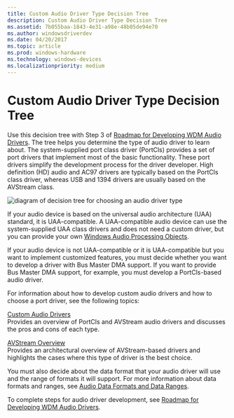 ```yaml
---
title: Custom Audio Driver Type Decision Tree
description: Custom Audio Driver Type Decision Tree
ms.assetid: 7b055baa-1843-4e31-a98e-48b05de94e70
ms.author: windowsdriverdev
ms.date: 04/20/2017
ms.topic: article
ms.prod: windows-hardware
ms.technology: windows-devices
ms.localizationpriority: medium
---
```


# Custom Audio Driver Type Decision Tree


Use this decision tree with Step 3 of [Roadmap for Developing WDM Audio Drivers](roadmap-for-developing-wdm-audio-drivers.md). The tree helps you determine the type of audio driver to learn about. The system-supplied port class driver (PortCls) provides a set of port drivers that implement most of the basic functionality. These port drivers simplify the development process for the driver developer. High definition (HD) audio and AC97 drivers are typically based on the PortCls class driver, whereas USB and 1394 drivers are usually based on the AVStream class.

![diagram of decision tree for choosing an audio driver type](images/roadmap-uaacomp.png)

If your audio device is based on the universal audio architecture (UAA) standard, it is UAA-compatible. A UAA-compatible audio device can use the system-supplied UAA class drivers and does not need a custom driver, but you can provide your own [Windows Audio Processing Objects](windows-audio-processing-objects.md).

If your audio device is not UAA-compatible or it is UAA-compatible but you want to implement customized features, you must decide whether you want to develop a driver with Bus Master DMA support. If you want to provide Bus Master DMA support, for example, you must develop a PortCls-based audio driver.

For information about how to develop custom audio drivers and how to choose a port driver, see the following topics:

<span id="Custom_Audio_Drivers"></span><span id="custom_audio_drivers"></span><span id="CUSTOM_AUDIO_DRIVERS"></span>[Custom Audio Drivers](custom-audio-drivers.md)  
Provides an overview of PortCls and AVStream audio drivers and discusses the pros and cons of each type.

<span id="AVStream_Overview"></span><span id="avstream_overview"></span><span id="AVSTREAM_OVERVIEW"></span>[AVStream Overview](https://msdn.microsoft.com/library/windows/hardware/ff554240)  
Provides an architectural overview of AVStream-based drivers and highlights the cases where this type of driver is the best choice.

You must also decide about the data format that your audio driver will use and the range of formats it will support. For more information about data formats and ranges, see [Audio Data Formats and Data Ranges](audio-data-formats-and-data-ranges.md).

To complete steps for audio driver development, see [Roadmap for Developing WDM Audio Drivers](roadmap-for-developing-wdm-audio-drivers.md).

 

 




